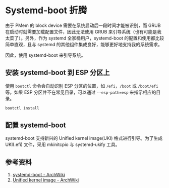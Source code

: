 # Systemd-boot 折腾

由于 PMem 的 block device 需要在系统启动后一段时间才能被识别，而 GRUB 在启动时就需要加载配置文件，因此无法使用 GRUB 来引导系统（也有可能是我太菜了）。另外，作为 systemd 全家桶用户，systemd-boot 的配置和使用都比较简单直观，且与 systemd 的其他组件集成良好，能够更好地支持我的系统需求。

因此，使用 systemd-boot 来引导系统。

## 安装 systemd-boot 到 ESP 分区上

使用 `bootctl` 命令会自动识别 ESP 分区的位置，如 `/efi`，`/boot` 或 `/boot/efi` 等。如果 ESP 分区并不在常见目录，可以通过 `--esp-path=esp` 来指示相应的目录。

```bash
bootctl install
```

## 配置 systemd-boot

systemd-boot 支持新兴的 Unified kernel image(UKI) 格式进行引导。为了生成 UKI(.efi) 文件，采用 mkinitcpio 与 systemd-ukify 工具。

## 参考资料

1. [systemd-boot - ArchWiki](https://wiki.archlinux.org/title/Systemd-boot)
2. [Unified kernel image - ArchWiki](https://wiki.archlinux.org/title/Unified_kernel_image)
